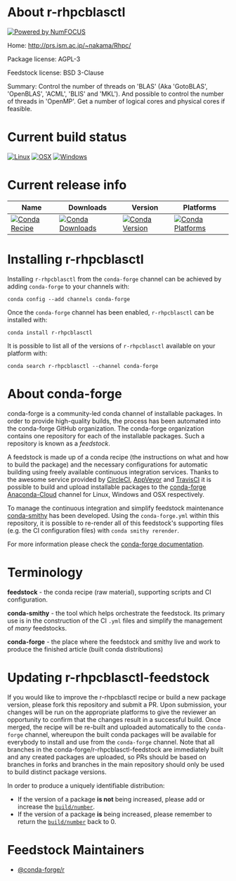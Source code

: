 About r-rhpcblasctl
===================

[![Powered by NumFOCUS](https://img.shields.io/badge/powered%20by-NumFOCUS-orange.svg?style=flat&colorA=E1523D&colorB=007D8A)](http://numfocus.org)

Home: http://prs.ism.ac.jp/~nakama/Rhpc/

Package license: AGPL-3

Feedstock license: BSD 3-Clause

Summary: Control the number of threads on 'BLAS' (Aka 'GotoBLAS', 'OpenBLAS', 'ACML', 'BLIS' and 'MKL'). And possible to control the number of threads in 'OpenMP'. Get a number of logical cores and physical cores if feasible.



Current build status
====================

[![Linux](https://img.shields.io/circleci/project/github/conda-forge/r-rhpcblasctl-feedstock/master.svg?label=Linux)](https://circleci.com/gh/conda-forge/r-rhpcblasctl-feedstock)
[![OSX](https://img.shields.io/travis/conda-forge/r-rhpcblasctl-feedstock/master.svg?label=macOS)](https://travis-ci.org/conda-forge/r-rhpcblasctl-feedstock)
[![Windows](https://img.shields.io/appveyor/ci/conda-forge/r-rhpcblasctl-feedstock/master.svg?label=Windows)](https://ci.appveyor.com/project/conda-forge/r-rhpcblasctl-feedstock/branch/master)

Current release info
====================

| Name | Downloads | Version | Platforms |
| --- | --- | --- | --- |
| [![Conda Recipe](https://img.shields.io/badge/recipe-r--rhpcblasctl-green.svg)](https://anaconda.org/conda-forge/r-rhpcblasctl) | [![Conda Downloads](https://img.shields.io/conda/dn/conda-forge/r-rhpcblasctl.svg)](https://anaconda.org/conda-forge/r-rhpcblasctl) | [![Conda Version](https://img.shields.io/conda/vn/conda-forge/r-rhpcblasctl.svg)](https://anaconda.org/conda-forge/r-rhpcblasctl) | [![Conda Platforms](https://img.shields.io/conda/pn/conda-forge/r-rhpcblasctl.svg)](https://anaconda.org/conda-forge/r-rhpcblasctl) |

Installing r-rhpcblasctl
========================

Installing `r-rhpcblasctl` from the `conda-forge` channel can be achieved by adding `conda-forge` to your channels with:

```
conda config --add channels conda-forge
```

Once the `conda-forge` channel has been enabled, `r-rhpcblasctl` can be installed with:

```
conda install r-rhpcblasctl
```

It is possible to list all of the versions of `r-rhpcblasctl` available on your platform with:

```
conda search r-rhpcblasctl --channel conda-forge
```


About conda-forge
=================

conda-forge is a community-led conda channel of installable packages.
In order to provide high-quality builds, the process has been automated into the
conda-forge GitHub organization. The conda-forge organization contains one repository
for each of the installable packages. Such a repository is known as a *feedstock*.

A feedstock is made up of a conda recipe (the instructions on what and how to build
the package) and the necessary configurations for automatic building using freely
available continuous integration services. Thanks to the awesome service provided by
[CircleCI](https://circleci.com/), [AppVeyor](https://www.appveyor.com/)
and [TravisCI](https://travis-ci.org/) it is possible to build and upload installable
packages to the [conda-forge](https://anaconda.org/conda-forge)
[Anaconda-Cloud](https://anaconda.org/) channel for Linux, Windows and OSX respectively.

To manage the continuous integration and simplify feedstock maintenance
[conda-smithy](https://github.com/conda-forge/conda-smithy) has been developed.
Using the ``conda-forge.yml`` within this repository, it is possible to re-render all of
this feedstock's supporting files (e.g. the CI configuration files) with ``conda smithy rerender``.

For more information please check the [conda-forge documentation](https://conda-forge.org/docs/).

Terminology
===========

**feedstock** - the conda recipe (raw material), supporting scripts and CI configuration.

**conda-smithy** - the tool which helps orchestrate the feedstock.
                   Its primary use is in the construction of the CI ``.yml`` files
                   and simplify the management of *many* feedstocks.

**conda-forge** - the place where the feedstock and smithy live and work to
                  produce the finished article (built conda distributions)


Updating r-rhpcblasctl-feedstock
================================

If you would like to improve the r-rhpcblasctl recipe or build a new
package version, please fork this repository and submit a PR. Upon submission,
your changes will be run on the appropriate platforms to give the reviewer an
opportunity to confirm that the changes result in a successful build. Once
merged, the recipe will be re-built and uploaded automatically to the
`conda-forge` channel, whereupon the built conda packages will be available for
everybody to install and use from the `conda-forge` channel.
Note that all branches in the conda-forge/r-rhpcblasctl-feedstock are
immediately built and any created packages are uploaded, so PRs should be based
on branches in forks and branches in the main repository should only be used to
build distinct package versions.

In order to produce a uniquely identifiable distribution:
 * If the version of a package **is not** being increased, please add or increase
   the [``build/number``](https://conda.io/docs/user-guide/tasks/build-packages/define-metadata.html#build-number-and-string).
 * If the version of a package **is** being increased, please remember to return
   the [``build/number``](https://conda.io/docs/user-guide/tasks/build-packages/define-metadata.html#build-number-and-string)
   back to 0.

Feedstock Maintainers
=====================

* [@conda-forge/r](https://github.com/conda-forge/r/)

